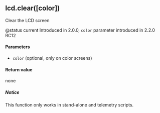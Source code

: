 <!-- This file was generated by the script. Do not edit it, any changes will be lost! -->

## lcd.clear([color])



Clear the LCD screen

@status current Introduced in 2.0.0, `color` parameter introduced in 2.2.0 RC12


#### Parameters

* `color` (optional, only on color screens)



#### Return value

none

##### Notice
This function only works in stand-alone and telemetry scripts.


